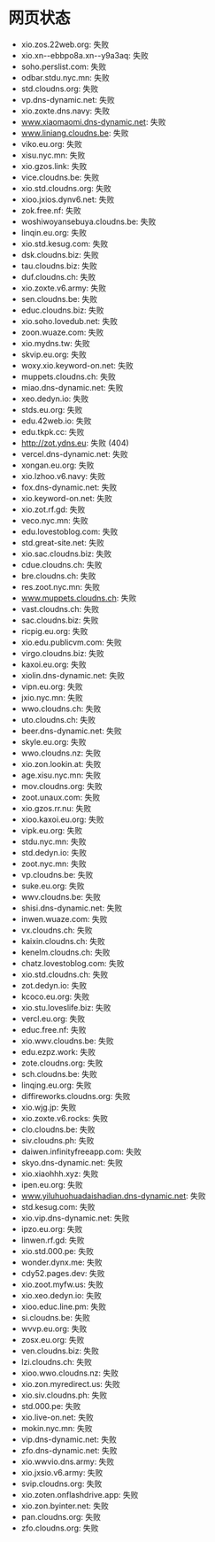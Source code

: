 # 网页状态
- xio.zos.22web.org: 失败
- xio.xn--ebbpo8a.xn--y9a3aq: 失败
- soho.perslist.com: 失败
- odbar.stdu.nyc.mn: 失败
- std.cloudns.org: 失败
- vp.dns-dynamic.net: 失败
- xio.zoxte.dns.navy: 失败
- www.xiaomaomi.dns-dynamic.net: 失败
- www.liniang.cloudns.be: 失败
- viko.eu.org: 失败
- xisu.nyc.mn: 失败
- xio.gzos.link: 失败
- vice.cloudns.be: 失败
- xio.std.cloudns.org: 失败
- xioo.jxios.dynv6.net: 失败
- zok.free.nf: 失败
- woshiwoyansebuya.cloudns.be: 失败
- linqin.eu.org: 失败
- xio.std.kesug.com: 失败
- dsk.cloudns.biz: 失败
- tau.cloudns.biz: 失败
- duf.cloudns.ch: 失败
- xio.zoxte.v6.army: 失败
- sen.cloudns.be: 失败
- educ.cloudns.biz: 失败
- xio.soho.lovedub.net: 失败
- zoon.wuaze.com: 失败
- xio.mydns.tw: 失败
- skvip.eu.org: 失败
- woxy.xio.keyword-on.net: 失败
- muppets.cloudns.ch: 失败
- miao.dns-dynamic.net: 失败
- xeo.dedyn.io: 失败
- stds.eu.org: 失败
- edu.42web.io: 失败
- edu.tkpk.cc: 失败
- http://zot.ydns.eu: 失败 (404)
- vercel.dns-dynamic.net: 失败
- xongan.eu.org: 失败
- xio.lzhoo.v6.navy: 失败
- fox.dns-dynamic.net: 失败
- xio.keyword-on.net: 失败
- xio.zot.rf.gd: 失败
- veco.nyc.mn: 失败
- edu.lovestoblog.com: 失败
- std.great-site.net: 失败
- xio.sac.cloudns.biz: 失败
- cdue.cloudns.ch: 失败
- bre.cloudns.ch: 失败
- res.zoot.nyc.mn: 失败
- www.muppets.cloudns.ch: 失败
- vast.cloudns.ch: 失败
- sac.cloudns.biz: 失败
- ricpig.eu.org: 失败
- xio.edu.publicvm.com: 失败
- virgo.cloudns.biz: 失败
- kaxoi.eu.org: 失败
- xiolin.dns-dynamic.net: 失败
- vipn.eu.org: 失败
- jxio.nyc.mn: 失败
- wwo.cloudns.ch: 失败
- uto.cloudns.ch: 失败
- beer.dns-dynamic.net: 失败
- skyle.eu.org: 失败
- wwo.cloudns.nz: 失败
- xio.zon.lookin.at: 失败
- age.xisu.nyc.mn: 失败
- mov.cloudns.org: 失败
- zoot.unaux.com: 失败
- xio.gzos.rr.nu: 失败
- xioo.kaxoi.eu.org: 失败
- vipk.eu.org: 失败
- stdu.nyc.mn: 失败
- std.dedyn.io: 失败
- zoot.nyc.mn: 失败
- vp.cloudns.be: 失败
- suke.eu.org: 失败
- wwv.cloudns.be: 失败
- shisi.dns-dynamic.net: 失败
- inwen.wuaze.com: 失败
- vx.cloudns.ch: 失败
- kaixin.cloudns.ch: 失败
- kenelm.cloudns.ch: 失败
- chatz.lovestoblog.com: 失败
- xio.std.cloudns.ch: 失败
- zot.dedyn.io: 失败
- kcoco.eu.org: 失败
- xio.stu.loveslife.biz: 失败
- vercl.eu.org: 失败
- educ.free.nf: 失败
- xio.wwv.cloudns.be: 失败
- edu.ezpz.work: 失败
- zote.cloudns.org: 失败
- sch.cloudns.be: 失败
- linqing.eu.org: 失败
- diffireworks.cloudns.org: 失败
- xio.wjg.jp: 失败
- xio.zoxte.v6.rocks: 失败
- clo.cloudns.be: 失败
- siv.cloudns.ph: 失败
- daiwen.infinityfreeapp.com: 失败
- skyo.dns-dynamic.net: 失败
- xio.xiaohhh.xyz: 失败
- ipen.eu.org: 失败
- www.yiluhuohuadaishadian.dns-dynamic.net: 失败
- std.kesug.com: 失败
- xio.vip.dns-dynamic.net: 失败
- ipzo.eu.org: 失败
- linwen.rf.gd: 失败
- xio.std.000.pe: 失败
- wonder.dynx.me: 失败
- cdy52.pages.dev: 失败
- xio.zoot.myfw.us: 失败
- xio.xeo.dedyn.io: 失败
- xioo.educ.line.pm: 失败
- si.cloudns.be: 失败
- wvvp.eu.org: 失败
- zosx.eu.org: 失败
- ven.cloudns.biz: 失败
- lzi.cloudns.ch: 失败
- xioo.wwo.cloudns.nz: 失败
- xio.zon.myredirect.us: 失败
- xio.siv.cloudns.ph: 失败
- std.000.pe: 失败
- xio.live-on.net: 失败
- mokin.nyc.mn: 失败
- vip.dns-dynamic.net: 失败
- zfo.dns-dynamic.net: 失败
- xio.wwvio.dns.army: 失败
- xio.jxsio.v6.army: 失败
- svip.cloudns.org: 失败
- xio.zoten.onflashdrive.app: 失败
- xio.zon.byinter.net: 失败
- pan.cloudns.org: 失败
- zfo.cloudns.org: 失败
